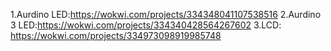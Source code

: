 1.Aurdino LED:https://wokwi.com/projects/334348041107538516
2.Aurdino 3 LED:https://wokwi.com/projects/334340428564267602
3.LCD: https://wokwi.com/projects/334973098919985748
